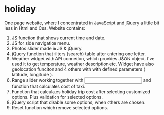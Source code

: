 # holiday

One page website, where I concentrated in JavaScript and jQuery a little bit less in Html and Css. 
Website contains:
1. JS function that shows current time and date.
2. JS for side navigation menu.
3. Photos slider made in JS & jQuery.
4. jQuery function that filters (search) table after entering one letter.
5. Weather widget with API connetion, which provides JSON object. I've used it to get temperature, weather description etc.
  Widget have also geolocation funciton and 4 others with with defined parameters ( latitude, longitude ).
6. Range slider working together with <input type="number"> and function that calculates cost of taxi.
7. Function that calculates holiday trip cost after selecting customized options. Plus validation for selected options.
8. jQuery script that disable some options, when others are chosen.
9. Reset function which remove selected options.
